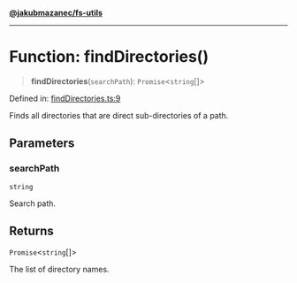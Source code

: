 [**@jakubmazanec/fs-utils**](../README.md)

---

# Function: findDirectories()

> **findDirectories**(`searchPath`): `Promise`\<`string`[]\>

Defined in:
[findDirectories.ts:9](https://github.com/jakubmazanec/tools/blob/a1a5edf56256b0aa4e209cc73bc7a07f5d7fc236/packages/fs-utils/source/findDirectories.ts#L9)

Finds all directories that are direct sub-directories of a path.

## Parameters

### searchPath

`string`

Search path.

## Returns

`Promise`\<`string`[]\>

The list of directory names.
